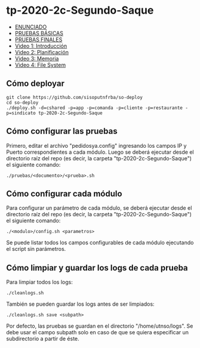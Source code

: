 # tp-2020-2c-Segundo-Saque

- [ENUNCIADO](https://docs.google.com/document/d/13JCJawPWfL2y6wGTBYykUTvQY5Uso0iYpXSFDAQFbFw)
- [PRUEBAS BÁSICAS](https://docs.google.com/document/d/17-rWQDjldHw7QfLmyZFri0hYw9C9wJfpxHmDpAVLAwI)
- [PRUEBAS FINALES](https://docs.google.com/document/d/1pYgeTd9Nu2LiR4CkVKAMk3W1wSIJoSENVzq2f2gmDVQ)
- [Video 1: Introducción](https://www.youtube.com/watch?v=n4zWjlTwDtw)
- [Video 2: Planificación](https://www.youtube.com/watch?v=SQsC7bwt3_c)
- [Video 3: Memoria](https://www.youtube.com/watch?v=zHn_kmtbtpw)
- [Video 4: File System](https://www.youtube.com/watch?v=f1BXdYVhrdM)

## Cómo deployar

```
git clone https://github.com/sisoputnfrba/so-deploy
cd so-deploy
./deploy.sh -d=cshared -p=app -p=comanda -p=cliente -p=restaurante -p=sindicato tp-2020-2c-Segundo-Saque
```

## Cómo configurar las pruebas

Primero, editar el archivo "pedidosya.config" ingresando los campos IP y Puerto correspondientes a cada módulo. Luego se deberá ejecutar desde el directorio raíz del repo (es decir, la carpeta "tp-2020-2c-Segundo-Saque") el siguiente comando:
```
./pruebas/<documento>/<prueba>.sh
```

## Cómo configurar cada módulo

Para configurar un parámetro de cada módulo, se deberá ejecutar desde el directorio raíz del repo (es decir, la carpeta "tp-2020-2c-Segundo-Saque") el siguiente comando:
```
./<modulo>/config.sh <parametros>
```
Se puede listar todos los campos configurables de cada módulo ejecutando el script sin parámetros.

## Cómo limpiar y guardar los logs de cada prueba

Para limpiar todos los logs:
```
./cleanlogs.sh
```
También se pueden guardar los logs antes de ser limpiados:
```
./cleanlogs.sh save <subpath>
```
Por defecto, las pruebas se guardan en el directorio "/home/utnso/logs". Se debe usar el campo subpath solo en caso de que se quiera especificar un subdirectorio a partir de éste.
